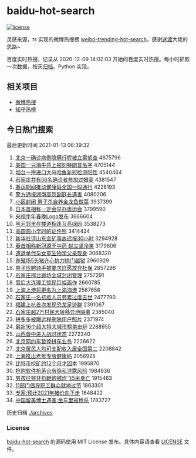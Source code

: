 # baidu-hot-search

[![license](https://img.shields.io/github/license/Arrackisarookie/baidu-hot-search)](https://github.com/Arrackisarookie/baidu-hot-search/blob/master/LICENSE)

灵感来源，ts 实现的微博热搜榜 [weibo-trending-hot-search](https://github.com/justjavac/weibo-trending-hot-search)，感谢[迷渡](https://github.com/justjavac)大佬的思路~

百度实时热搜，记录从 2020-12-09 14:02:03 开始的百度实时热搜。每小时抓取一次数据，按天[归档](./archives)。Python 实现。

## 相关项目
+ [微博热搜](https://github.com/Arrackisarookie/weibo-hot-search)
+ [知乎热榜](https://github.com/Arrackisarookie/zhihu-top-search)

## 今日热门搜索

<!-- Rank Begin -->

最后更新时间 2021-01-13 06:39:32

1. [北京一确诊病例隐瞒行程被立案侦查](http://www.baidu.com/baidu?cl=3&tn=SE_baiduhomet8_jmjb7mjw&rsv_dl=fyb_top&fr=top1000&wd=%B1%B1%BE%A9%D2%BB%C8%B7%D5%EF%B2%A1%C0%FD%D2%FE%C2%F7%D0%D0%B3%CC%B1%BB%C1%A2%B0%B8%D5%EC%B2%E9) 4875796
1. [美国一只海牛背上被刻特朗普名字](http://www.baidu.com/baidu?cl=3&tn=SE_baiduhomet8_jmjb7mjw&rsv_dl=fyb_top&fr=top1000&wd=%C3%C0%B9%FA%D2%BB%D6%BB%BA%A3%C5%A3%B1%B3%C9%CF%B1%BB%BF%CC%CC%D8%C0%CA%C6%D5%C3%FB%D7%D6) 4705144
1. [烟台一宗进口大马哈鱼新冠检测阳性](http://www.baidu.com/baidu?cl=3&tn=SE_baiduhomet8_jmjb7mjw&rsv_dl=fyb_top&fr=top1000&wd=%D1%CC%CC%A8%D2%BB%D7%DA%BD%F8%BF%DA%B4%F3%C2%ED%B9%FE%D3%E3%D0%C2%B9%DA%BC%EC%B2%E2%D1%F4%D0%D4) 4540464
1. [石家庄共有56名确诊者参加过婚宴](http://www.baidu.com/baidu?cl=3&tn=SE_baiduhomet8_jmjb7mjw&rsv_dl=fyb_top&fr=top1000&wd=%CA%AF%BC%D2%D7%AF%B9%B2%D3%D056%C3%FB%C8%B7%D5%EF%D5%DF%B2%CE%BC%D3%B9%FD%BB%E9%D1%E7) 4381547
1. [春运期间推动健康码全国一码通行](http://www.baidu.com/baidu?cl=3&tn=SE_baiduhomet8_jmjb7mjw&rsv_dl=fyb_top&fr=top1000&wd=%B4%BA%D4%CB%C6%DA%BC%E4%CD%C6%B6%AF%BD%A1%BF%B5%C2%EB%C8%AB%B9%FA%D2%BB%C2%EB%CD%A8%D0%D0) 4228193
1. [警方通报湖南高院副庭长遇害](http://www.baidu.com/baidu?cl=3&tn=SE_baiduhomet8_jmjb7mjw&rsv_dl=fyb_top&fr=top1000&wd=%BE%AF%B7%BD%CD%A8%B1%A8%BA%FE%C4%CF%B8%DF%D4%BA%B8%B1%CD%A5%B3%A4%D3%F6%BA%A6) 4080206
1. [小区封闭 男子杀自养金龙鱼做菜](http://www.baidu.com/baidu?cl=3&tn=SE_baiduhomet8_jmjb7mjw&rsv_dl=fyb_top&fr=top1000&wd=%D0%A1%C7%F8%B7%E2%B1%D5%20%C4%D0%D7%D3%C9%B1%D7%D4%D1%F8%BD%F0%C1%FA%D3%E3%D7%F6%B2%CB) 3937399
1. [日本首相称一定会举办奥运会](http://www.baidu.com/baidu?cl=3&tn=SE_baiduhomet8_jmjb7mjw&rsv_dl=fyb_top&fr=top1000&wd=%C8%D5%B1%BE%CA%D7%CF%E0%B3%C6%D2%BB%B6%A8%BB%E1%BE%D9%B0%EC%B0%C2%D4%CB%BB%E1) 3799590
1. [央视牛年春晚Logo发布](http://www.baidu.com/baidu?cl=3&tn=SE_baiduhomet8_jmjb7mjw&rsv_dl=fyb_top&fr=top1000&wd=%D1%EB%CA%D3%C5%A3%C4%EA%B4%BA%CD%EDLogo%B7%A2%B2%BC) 3666604
1. [黑河邻里在楼道相逢互亮绿码](http://www.baidu.com/baidu?cl=3&tn=SE_baiduhomet8_jmjb7mjw&rsv_dl=fyb_top&fr=top1000&wd=%BA%DA%BA%D3%C1%DA%C0%EF%D4%DA%C2%A5%B5%C0%CF%E0%B7%EA%BB%A5%C1%C1%C2%CC%C2%EB) 3538273
1. [高圆圆小学时的证件照](http://www.baidu.com/baidu?cl=3&tn=SE_baiduhomet8_jmjb7mjw&rsv_dl=fyb_top&fr=top1000&wd=%B8%DF%D4%B2%D4%B2%D0%A1%D1%A7%CA%B1%B5%C4%D6%A4%BC%FE%D5%D5) 3414434
1. [新华社评山东金矿事故迟报30小时](http://www.baidu.com/baidu?cl=3&tn=SE_baiduhomet8_jmjb7mjw&rsv_dl=fyb_top&fr=top1000&wd=%D0%C2%BB%AA%C9%E7%C6%C0%C9%BD%B6%AB%BD%F0%BF%F3%CA%C2%B9%CA%B3%D9%B1%A830%D0%A1%CA%B1) 3294928
1. [英首相称新冠源于中药 赵立坚冷笑](http://www.baidu.com/baidu?cl=3&tn=SE_baiduhomet8_jmjb7mjw&rsv_dl=fyb_top&fr=top1000&wd=%D3%A2%CA%D7%CF%E0%B3%C6%D0%C2%B9%DA%D4%B4%D3%DA%D6%D0%D2%A9%20%D5%D4%C1%A2%BC%E1%C0%E4%D0%A6) 3179606
1. [遭退单代孕女童生物学父亲现身](http://www.baidu.com/baidu?cl=3&tn=SE_baiduhomet8_jmjb7mjw&rsv_dl=fyb_top&fr=top1000&wd=%D4%E2%CD%CB%B5%A5%B4%FA%D4%D0%C5%AE%CD%AF%C9%FA%CE%EF%D1%A7%B8%B8%C7%D7%CF%D6%C9%ED) 3068320
1. [养殖场5头猪齐心协力拱门越狱](http://www.baidu.com/baidu?cl=3&tn=SE_baiduhomet8_jmjb7mjw&rsv_dl=fyb_top&fr=top1000&wd=%D1%F8%D6%B3%B3%A15%CD%B7%D6%ED%C6%EB%D0%C4%D0%AD%C1%A6%B9%B0%C3%C5%D4%BD%D3%FC) 2960929
1. [男子应聘骑手被要求自愿放弃社保](http://www.baidu.com/baidu?cl=3&tn=SE_baiduhomet8_jmjb7mjw&rsv_dl=fyb_top&fr=top1000&wd=%C4%D0%D7%D3%D3%A6%C6%B8%C6%EF%CA%D6%B1%BB%D2%AA%C7%F3%D7%D4%D4%B8%B7%C5%C6%FA%C9%E7%B1%A3) 2857296
1. [石家庄邢台廊坊全域封闭管理](http://www.baidu.com/baidu?cl=3&tn=SE_baiduhomet8_jmjb7mjw&rsv_dl=fyb_top&fr=top1000&wd=%CA%AF%BC%D2%D7%AF%D0%CF%CC%A8%C0%C8%B7%BB%C8%AB%D3%F2%B7%E2%B1%D5%B9%DC%C0%ED) 2757291
1. [雪后大连理工惊现巨幅画作](http://www.baidu.com/baidu?cl=3&tn=SE_baiduhomet8_jmjb7mjw&rsv_dl=fyb_top&fr=top1000&wd=%D1%A9%BA%F3%B4%F3%C1%AC%C0%ED%B9%A4%BE%AA%CF%D6%BE%DE%B7%F9%BB%AD%D7%F7) 2660785
1. [上海上港将更名为上海海港](http://www.baidu.com/baidu?cl=3&tn=SE_baiduhomet8_jmjb7mjw&rsv_dl=fyb_top&fr=top1000&wd=%C9%CF%BA%A3%C9%CF%B8%DB%BD%AB%B8%FC%C3%FB%CE%AA%C9%CF%BA%A3%BA%A3%B8%DB) 2567658
1. [石家庄一名抗疫人员劳累过度去世](http://www.baidu.com/baidu?cl=3&tn=SE_baiduhomet8_jmjb7mjw&rsv_dl=fyb_top&fr=top1000&wd=%CA%AF%BC%D2%D7%AF%D2%BB%C3%FB%BF%B9%D2%DF%C8%CB%D4%B1%C0%CD%C0%DB%B9%FD%B6%C8%C8%A5%CA%C0) 2477790
1. [福建上杭首次发现恐龙足迹群](http://www.baidu.com/baidu?cl=3&tn=SE_baiduhomet8_jmjb7mjw&rsv_dl=fyb_top&fr=top1000&wd=%B8%A3%BD%A8%C9%CF%BA%BC%CA%D7%B4%CE%B7%A2%CF%D6%BF%D6%C1%FA%D7%E3%BC%A3%C8%BA) 2391067
1. [石家庄超2万村民大转移异地隔离](http://www.baidu.com/baidu?cl=3&tn=SE_baiduhomet8_jmjb7mjw&rsv_dl=fyb_top&fr=top1000&wd=%CA%AF%BC%D2%D7%AF%B3%AC2%CD%F2%B4%E5%C3%F1%B4%F3%D7%AA%D2%C6%D2%EC%B5%D8%B8%F4%C0%EB) 2385040
1. [拼多多被曝远程删除用户照片](http://www.baidu.com/baidu?cl=3&tn=SE_baiduhomet8_jmjb7mjw&rsv_dl=fyb_top&fr=top1000&wd=%C6%B4%B6%E0%B6%E0%B1%BB%C6%D8%D4%B6%B3%CC%C9%BE%B3%FD%D3%C3%BB%A7%D5%D5%C6%AC) 2371974
1. [最新16个超大特大城市榜单出炉](http://www.baidu.com/baidu?cl=3&tn=SE_baiduhomet8_jmjb7mjw&rsv_dl=fyb_top&fr=top1000&wd=%D7%EE%D0%C216%B8%F6%B3%AC%B4%F3%CC%D8%B4%F3%B3%C7%CA%D0%B0%F1%B5%A5%B3%F6%C2%AF) 2288955
1. [山西晋中进入战时状态](http://www.baidu.com/baidu?cl=3&tn=SE_baiduhomet8_jmjb7mjw&rsv_dl=fyb_top&fr=top1000&wd=%C9%BD%CE%F7%BD%FA%D6%D0%BD%F8%C8%EB%D5%BD%CA%B1%D7%B4%CC%AC) 2272340
1. [北京网约车暂停拼车业务](http://www.baidu.com/baidu?cl=3&tn=SE_baiduhomet8_jmjb7mjw&rsv_dl=fyb_top&fr=top1000&wd=%B1%B1%BE%A9%CD%F8%D4%BC%B3%B5%D4%DD%CD%A3%C6%B4%B3%B5%D2%B5%CE%F1) 2226622
1. [北京居民人均可支配收入居全国第二](http://www.baidu.com/baidu?cl=3&tn=SE_baiduhomet8_jmjb7mjw&rsv_dl=fyb_top&fr=top1000&wd=%B1%B1%BE%A9%BE%D3%C3%F1%C8%CB%BE%F9%BF%C9%D6%A7%C5%E4%CA%D5%C8%EB%BE%D3%C8%AB%B9%FA%B5%DA%B6%FE) 2208842
1. [上海推出老年专版健康码](http://www.baidu.com/baidu?cl=3&tn=SE_baiduhomet8_jmjb7mjw&rsv_dl=fyb_top&fr=top1000&wd=%C9%CF%BA%A3%CD%C6%B3%F6%C0%CF%C4%EA%D7%A8%B0%E6%BD%A1%BF%B5%C2%EB) 2056928
1. [比特币挖矿约12个月才回本](http://www.baidu.com/baidu?cl=3&tn=SE_baiduhomet8_jmjb7mjw&rsv_dl=fyb_top&fr=top1000&wd=%B1%C8%CC%D8%B1%D2%CD%DA%BF%F3%D4%BC12%B8%F6%D4%C2%B2%C5%BB%D8%B1%BE) 1995870
1. [抢购软件抢茅台有隐私泄露风险](http://www.baidu.com/baidu?cl=3&tn=SE_baiduhomet8_jmjb7mjw&rsv_dl=fyb_top&fr=top1000&wd=%C7%C0%B9%BA%C8%ED%BC%FE%C7%C0%C3%A9%CC%A8%D3%D0%D2%FE%CB%BD%D0%B9%C2%B6%B7%E7%CF%D5) 1984936
1. [男孩往窨井扔鞭炮被炸飞5米身亡](http://www.baidu.com/baidu?cl=3&tn=SE_baiduhomet8_jmjb7mjw&rsv_dl=fyb_top&fr=top1000&wd=%C4%D0%BA%A2%CD%F9%F1%BF%BE%AE%C8%D3%B1%DE%C5%DA%B1%BB%D5%A8%B7%C95%C3%D7%C9%ED%CD%F6) 1915463
1. [11部门倡导职工群众就地过节](http://www.baidu.com/baidu?cl=3&tn=SE_baiduhomet8_jmjb7mjw&rsv_dl=fyb_top&fr=top1000&wd=11%B2%BF%C3%C5%B3%AB%B5%BC%D6%B0%B9%A4%C8%BA%D6%DA%BE%CD%B5%D8%B9%FD%BD%DA) 1863301
1. [专家:预计2021年猪价向下走](http://www.baidu.com/baidu?cl=3&tn=SE_baiduhomet8_jmjb7mjw&rsv_dl=fyb_top&fr=top1000&wd=%D7%A8%BC%D2%3A%D4%A4%BC%C62021%C4%EA%D6%ED%BC%DB%CF%F2%CF%C2%D7%DF) 1848422
1. [中国留美博士遇害:坐车里被枪杀](http://www.baidu.com/baidu?cl=3&tn=SE_baiduhomet8_jmjb7mjw&rsv_dl=fyb_top&fr=top1000&wd=%D6%D0%B9%FA%C1%F4%C3%C0%B2%A9%CA%BF%D3%F6%BA%A6%3A%D7%F8%B3%B5%C0%EF%B1%BB%C7%B9%C9%B1) 1783727
<!-- Rank End -->

历史归档 [./archives](./archives)

### License

[baidu-hot-search](https://github.com/Arrackisarookie/baidu-hot-search) 的源码使用 MIT License 发布。具体内容请查看 [LICENSE](./LICENSE) 文件。
